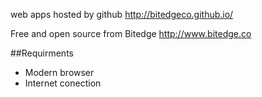 web apps hosted by github http://bitedgeco.github.io/

Free and open source from Bitedge http://www.bitedge.co

##Requirments
* Modern browser
* Internet conection